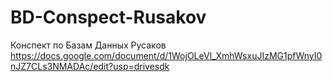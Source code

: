 # BD-Conspect-Rusakov
Конспект по Базам Данных Русаков
https://docs.google.com/document/d/1WojOLeVl_XmhWsxuJIzMG1pfWnyI0nJZ7CLs3NMADAc/edit?usp=drivesdk
